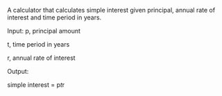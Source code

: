 A calculator that calculates simple interest given principal, annual rate of interest and time period in years.

Input:
   p, principal amount 
   
   t, time period in years 
   
   r, annual rate of interest
   
Output: 
   
   simple interest = p*t*r
